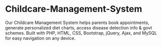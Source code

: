 # Childcare-Management-System
Our Childcare Management System helps parents book appointments, generate personalized diet charts, access disease detection info &amp; govt schemes. Built with PHP, HTML, CSS, Bootstrap, jQuery, Ajax, and MySQL for easy navigation on any device.
